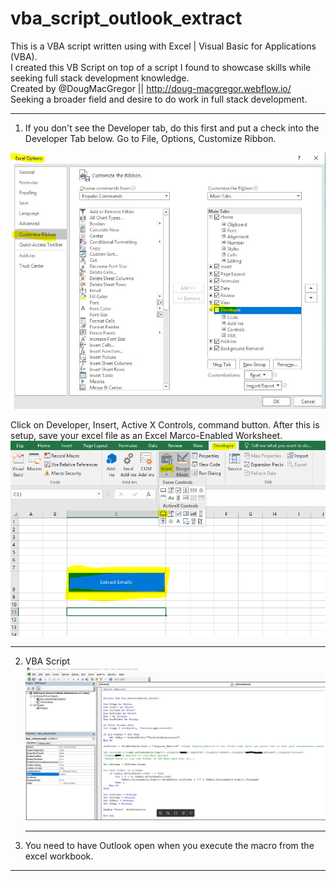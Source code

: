 # vba_script_outlook_extract
This is a VBA script written using with Excel | Visual Basic for Applications (VBA).<br>
I created this VB Script on top of a script I found to showcase skills while seeking full stack development knowledge.<br>
Created by @DougMacGregor || http://doug-macgregor.webflow.io/<br>
Seeking a broader field and desire to do work in full stack development.

<hr>

1.	If you don't see the Developer tab, do this first and put a check into the Developer Tab below. Go to File, Options, Customize Ribbon.<br>

![java-code](https://raw.githubusercontent.com/SEDoug/vba_script_outlook_extract/master/img/excel_developer_options.JPG)<br>

Click on Developer, Insert, Active X Controls, command button. After this is setup, save your excel file as an Excel Marco-Enabled Worksheet.
![java-code](https://raw.githubusercontent.com/SEDoug/vba_script_outlook_extract/master/img/excel_developer_activeX.PNG)<hr>

2.	VBA Script
![java-code](https://raw.githubusercontent.com/SEDoug/vba_script_outlook_extract/master/img/vba_script_02.PNG)<hr>
3. You need to have Outlook open when you execute the macro from the excel workbook.
<hr>

